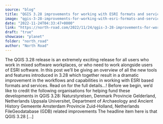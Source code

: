 ```yaml
---
source: "blog"
title: "QGIS 3.28 improvements for working with ESRI formats and services"
image: "qgis-3-28-improvements-for-working-with-esri-formats-and-services"
date: "2022-11-24T04:33:47+0000"
link: "https://north-road.com/2022/11/24/qgis-3-28-improvements-for-working-with-esri-formats-and-services/"
draft: "true"
showcase: "planet"
folder: "north_road"
author: "North Road"
---
```


The QGIS 3.28 release is an extremely exciting release for all users who work in mixed software workplaces, or who need to work alongside users of ESRI software. In this post we&#8217;ll be giving an overview of all the new tools and features introduced in 3.28 which together result in a dramatic improvement in the workflows and capabilities in working with ESRI based formats and services. Read on for the full details&#8230;! Before we begin, we&#8217;d like to credit the following organisations for helping fund these developments in QGIS 3.28: Naturstyrelsen, Denmark Provincie Gelderland, Netherlands Uppsala Universitet, Department of Archaeology and Ancient History Gemeente Amsterdam Provincie Zuid-Holland, Netherlands FileGeodatabase (GDB) related improvements The headline item here is that QGIS 3.28 [&#8230;]
